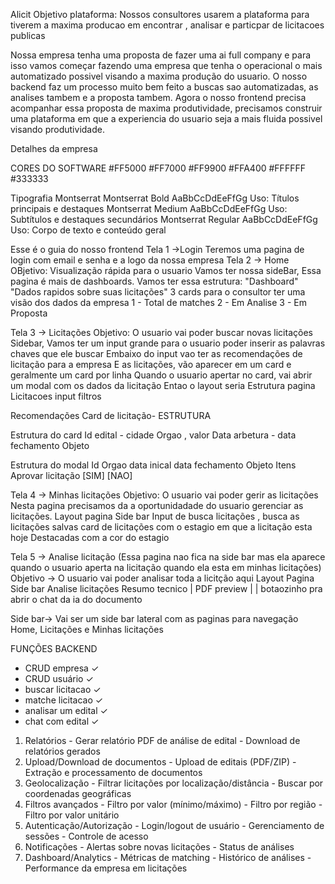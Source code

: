 Alicit
Objetivo plataforma: Nossos consultores usarem a plataforma para tiverem a maxima producao em encontrar , analisar e particpar de licitacoes publicas

Nossa empresa tenha uma proposta de fazer uma ai full company e para isso vamos começar fazendo uma empresa que tenha o operacional o mais automatizado possivel visando a maxima produção do usuario. O nosso backend faz um processo muito bem feito a buscas sao automatizadas, as analises tambem e a proposta tambem. Agora o nosso frontend precisa acompanhar essa proposta de maxima produtividade, precisamos construir uma plataforma em que a experiencia do usuario seja a mais fluida possivel visando produtividade. 

Detalhes da empresa

CORES DO SOFTWARE
#FF5000
#FF7000
#FF9900
#FFA400
#FFFFFF
#333333

Tipografia
Montserrat
Montserrat Bold
AaBbCcDdEeFfGg
Uso: Títulos principais e destaques
Montserrat Medium
AaBbCcDdEeFfGg
Uso: Subtítulos e destaques secundários
Montserrat Regular
AaBbCcDdEeFfGg
Uso: Corpo de texto e conteúdo geral



Esse é o guia do nosso frontend
Tela 1 ->Login 
Teremos uma pagina de login com email e senha e a logo da nossa empresa 
Tela 2 -> Home
OBjetivo: Visualização rápida para o usuario
Vamos ter nossa sideBar, Essa pagina é mais de dashboards. Vamos ter essa estrutura:
"Dashboard"
"Dados rapidos sobre suas licitações"
3 cards para o consultor ter uma visão dos dados da empresa
1 - Total de matches 2 - Em Analise 3 - Em Proposta

Tela 3 -> Licitações 
Objetivo: O usuario vai poder buscar novas licitações
Sidebar, Vamos ter um input grande para o usuario poder inserir as palavras chaves que ele buscar
Embaixo do input vao ter as recomendações de licitação para a empresa 
E as licitações, vão aparecer em um card e geralmente um card por linha 
Quando o usuario apertar no card, vai abrir um modal com os dados da licitação
Entao o layout seria
Estrutura pagina
Licitacoes 
          input
          filtros

Recomendações 
Card de licitação- ESTRUTURA

Estrutura do card
Id edital  - cidade
Orgao , valor  Data arbetura - data fechamento
Objeto

Estrutura do modal
Id 
Orgao          data inical
               data fechamento
Objeto
Itens
                Aprovar licitação
                [SIM]        [NAO]

Tela 4 -> Minhas licitações 
Objetivo: O usuario vai poder gerir as licitações 
Nesta pagina precisamos da a oportunidadade do usuario gerenciar as licitações.
Layout pagina
Side bar
Input de busca licitações , busca as licitações salvas 
card de licitações com o estagio em que a licitação esta hoje
Destacadas com a cor do estagio 

Tela 5 -> Analise licitação (Essa pagina nao fica na side bar mas ela aparece quando o usuario aperta na licitação quando ela esta em minhas licitações)
Objetivo -> O usuario vai poder analisar toda a licitção aqui
Layout Pagina
Side bar 
Analise licitações 
Resumo tecnico | PDF preview
               |
               |      botaozinho pra abrir o chat da ia do documento


Side bar->
Vai ser um side bar lateral com as paginas para navegação Home, Licitações e Minhas licitações


FUNÇÕES BACKEND

  - CRUD empresa ✓
  - CRUD usuário ✓
  - buscar licitacao ✓
  - matche licitacao ✓
  - analisar um edital ✓
  - chat com edital ✓
  1. Relatórios
    - Gerar relatório PDF de análise de edital
    - Download de relatórios gerados
  2. Upload/Download de documentos
    - Upload de editais (PDF/ZIP)
    - Extração e processamento de documentos
  3. Geolocalização
    - Filtrar licitações por localização/distância
    - Buscar por coordenadas geográficas
  4. Filtros avançados
    - Filtro por valor (mínimo/máximo)
    - Filtro por região
    - Filtro por valor unitário
  5. Autenticação/Autorização
    - Login/logout de usuário
    - Gerenciamento de sessões
    - Controle de acesso
  6. Notificações
    - Alertas sobre novas licitações
    - Status de análises
  7. Dashboard/Analytics
    - Métricas de matching
    - Histórico de análises
    - Performance da empresa em licitações

